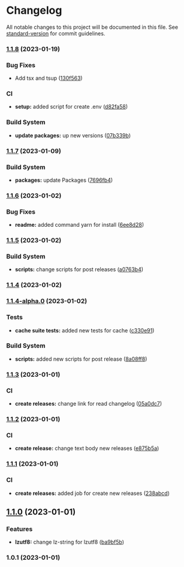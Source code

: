 # Changelog

All notable changes to this project will be documented in this file. See [standard-version](https://github.com/conventional-changelog/standard-version) for commit guidelines.

### [1.1.8](https://github.com/Lack-Zillions-Over/hyperc/compare/v1.1.7...v1.1.8) (2023-01-19)


### Bug Fixes

* Add tsx and tsup ([130f563](https://github.com/Lack-Zillions-Over/hyperc/commit/130f5637706ca5b9cabbdeddd94208fcf1a127d8))


### CI

* **setup:** added script for create .env ([d82fa58](https://github.com/Lack-Zillions-Over/hyperc/commit/d82fa58bb751311532cacbadb0a538811046f578))


### Build System

* **update packages:** up new versions ([07b339b](https://github.com/Lack-Zillions-Over/hyperc/commit/07b339bc40746bdf60e7e32203065501711d19ca))

### [1.1.7](https://github.com/Lack-Zillions-Over/hyperc/compare/v1.1.6...v1.1.7) (2023-01-09)


### Build System

* **packages:** update Packages ([7696fb4](https://github.com/Lack-Zillions-Over/hyperc/commit/7696fb4e62771836ef9bd26728d89c48295e2cf5))

### [1.1.6](https://github.com/Lack-Zillions-Over/hyperc/compare/v1.1.5...v1.1.6) (2023-01-02)


### Bug Fixes

* **readme:** added command yarn for install ([6ee8d28](https://github.com/Lack-Zillions-Over/hyperc/commit/6ee8d285267736cc801e793b16d76a708fe32009))

### [1.1.5](https://github.com/Lack-Zillions-Over/hyperc/compare/v1.1.4...v1.1.5) (2023-01-02)


### Build System

* **scripts:** change scripts for post releases ([a0763b4](https://github.com/Lack-Zillions-Over/hyperc/commit/a0763b4ad63226428bc2ed9f53ea4bafa35f59b8))

### [1.1.4](https://github.com/Lack-Zillions-Over/hyperc/compare/v1.1.4-alpha.0...v1.1.4) (2023-01-02)

### [1.1.4-alpha.0](https://github.com/Lack-Zillions-Over/hyperc/compare/v1.1.3...v1.1.4-alpha.0) (2023-01-02)


### Tests

* **cache suite tests:** added new tests for cache ([c330e91](https://github.com/Lack-Zillions-Over/hyperc/commit/c330e91ed66fd77cdd52257baa5ea3071a83f252))


### Build System

* **scripts:** added new scripts for post release ([8a08ff8](https://github.com/Lack-Zillions-Over/hyperc/commit/8a08ff826a34a78d39f38ee0611034ff4dc79cfb))

### [1.1.3](https://github.com/Lack-Zillions-Over/hyperc/compare/v1.1.2...v1.1.3) (2023-01-01)


### CI

* **create releases:** change link for read changelog ([05a0dc7](https://github.com/Lack-Zillions-Over/hyperc/commit/05a0dc74a14865dacaab669df9d08b4e8016cca9))

### [1.1.2](https://github.com/Lack-Zillions-Over/hyperc/compare/v1.1.1...v1.1.2) (2023-01-01)


### CI

* **create release:** change text body new releases ([e875b5a](https://github.com/Lack-Zillions-Over/hyperc/commit/e875b5a8f8e60f082b2306e454d3f0ce5a293d7f))

### [1.1.1](https://github.com/Lack-Zillions-Over/hyperc/compare/v1.1.0...v1.1.1) (2023-01-01)


### CI

* **create releases:** added job for create new releases ([238abcd](https://github.com/Lack-Zillions-Over/hyperc/commit/238abcdd77727576c7c1086c4d5293c1232a1ae9))

## [1.1.0](https://github.com/Lack-Zillions-Over/hyperc/compare/v1.0.1...v1.1.0) (2023-01-01)


### Features

* **lzutf8:** change lz-string for lzutf8 ([ba9bf5b](https://github.com/Lack-Zillions-Over/hyperc/commit/ba9bf5b5866726cecfe9ea42b3beac932f7a505f))

### 1.0.1 (2023-01-01)
